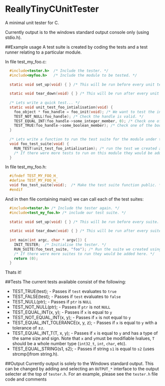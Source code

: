 ﻿# ReallyTinyCUnitTester
A minimal unit tester for C.

Currently output is to the windows standard output console only (using stdio.h).

##Example usage
A test suite is created by coding the tests and a test runner relating to a particular module.

In file test_my_foo.c:

```C
  #include<tester.h>  /* Include the tester. */
  #include<myfoo.h>   /* Include the module to be tested. */
    
  static void set_up(void) { } /* This will be run before every unit test. In this example it does nothing. */
  
  static void tear_down(void) { } /* This will be run after every unit test. In this example it does nothing. */
    
  /* Lets write a quick test... */
  static void unit_test_foo_intialisation(void) {
    foo_object * foo_handle = foo_init(void); /* We want to test the initialisation of the module. */
    TEST_NOT_NULL(foo_handle); /* Check the handle is valid. */
    TEST_EQUAL_INT(foo_handle->some_integer_member, 0); /* Check one of the integer type members holds the correct value. */
    TEST_TRUE(foo_handle->some_boolean_member); /* Check one of the boolean type members  holds the correct value. */
  }
   
  /* Lets write a function to run the test suite for the module under test... */
  void foo_test_suite(void) {
    RUN_TEST(unit_test_foo_intialisation); /* run the test we created above. */
    /* If there were more tests to run on this module they would be added here. */
  }
```

In file test_my_foo.h:

```C
  #ifndef TEST_MY_FOO_H_
  #define TEST_MY_FOO_H_
  void foo_test_suite(void);  /* Make the test suite function public. */
  #endif
```

And in then file containing main() we can call each of the test suites:

```C
  #include<tester.h> /* Include the tester again. */
  #include<test_my_foo.h> /* include our test suite. */
  
  static void set_up(void) { } /* This will be run before every suite. In this example it does nothing. */
  
  static void tear_down(void) { } /* This will be run after every suite. In this example it does nothing. */
  
  int main(int argc, char * argv[]) {
    INIT_TESTER;  /* Initialise the tester. */
    RUN_SUITE(foo_test_suite, "foo"); /* Run the suite we created using the runner, we also give it a pretty string name, "foo" for the results display. */
    /* If there were more suites to run they would be added here. */
    return (0);
  }
```

Thats it!

##Tests
The current tests available consist of the following:

- TEST_TRUE(test); - Passes if `test` evaluates to `true`
- TEST_FALSE(test); - Passes if `test` evaluates to `false`
- TEST_NULL(ptr); - Passes if `ptr` is `NULL`
- TEST_NOT_NULL(ptr); - Passes if `ptr` is not `NULL`
- TEST_EQUAL_INT(x, y); - Passes if `x` is equal to `y`
- TEST_NOT_EQUAL_INT(x, y); - Passes if `x` is not equal to `y`
- TEST_EQUAL_INT_TOLERANCE(x, y, z); - Passes if `x` is equal to `y` with a tolerance of ±`z`.
- TEST_EQUAL_INT_T(T, x, y); - Passes if `x` is equal to `y` and has a type of the same size and sign. Note that `x` and `y`must be modifiable lvalues, `T` should be a whole number type (`int32_t`, `int`, `char`, etc).
- TEST_EQUAL_STRING(s1, s2); - Passes if string `s1` is equal to `s2` (uses strcmp()from string.h).

##Output
Currently output is solely to the Windows standard output. This can be changed by adding and selecting an `OUTPUT_*` interface to the output selecter at the top of `tester.h`. For an example, please see the `tester.h` file code and comments

